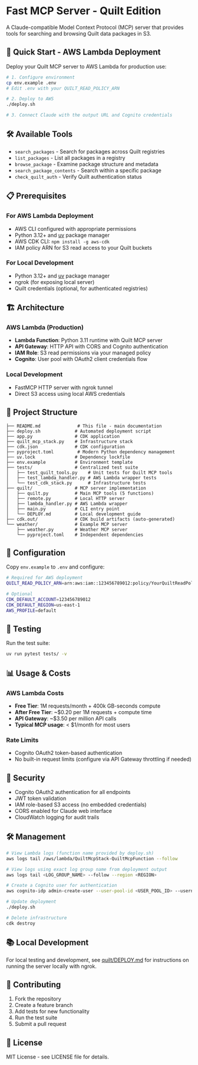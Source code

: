 # Fast MCP Server - Quilt Edition

A Claude-compatible Model Context Protocol (MCP) server that provides tools for searching and browsing Quilt data packages in S3.

## 🚀 Quick Start - AWS Lambda Deployment

Deploy your Quilt MCP server to AWS Lambda for production use:

```bash
# 1. Configure environment
cp env.example .env
# Edit .env with your QUILT_READ_POLICY_ARN

# 2. Deploy to AWS
./deploy.sh

# 3. Connect Claude with the output URL and Cognito credentials
```

## 🛠️ Available Tools

- `search_packages` - Search for packages across Quilt registries
- `list_packages` - List all packages in a registry
- `browse_package` - Examine package structure and metadata
- `search_package_contents` - Search within a specific package
- `check_quilt_auth` - Verify Quilt authentication status

## 📋 Prerequisites

### For AWS Lambda Deployment

- AWS CLI configured with appropriate permissions
- Python 3.12+ and [uv](https://docs.astral.sh/uv/) package manager
- AWS CDK CLI: `npm install -g aws-cdk`
- IAM policy ARN for S3 read access to your Quilt buckets

### For Local Development

- Python 3.12+ and [uv](https://docs.astral.sh/uv/) package manager
- ngrok (for exposing local server)
- Quilt credentials (optional, for authenticated registries)

## 🏗️ Architecture

### AWS Lambda (Production)

- **Lambda Function**: Python 3.11 runtime with Quilt MCP server
- **API Gateway**: HTTP API with CORS and Cognito authentication
- **IAM Role**: S3 read permissions via your managed policy
- **Cognito**: User pool with OAuth2 client credentials flow

### Local Development

- FastMCP HTTP server with ngrok tunnel
- Direct S3 access using local AWS credentials

## 📁 Project Structure

```tree
├── README.md              # This file - main documentation
├── deploy.sh             # Automated deployment script  
├── app.py                # CDK application
├── quilt_mcp_stack.py    # Infrastructure stack
├── cdk.json              # CDK configuration
├── pyproject.toml         # Modern Python dependency management
├── uv.lock               # Dependency lockfile
├── env.example           # Environment template
├── tests/                # Centralized test suite
│   ├── test_quilt_tools.py    # Unit tests for Quilt MCP tools
│   ├── test_lambda_handler.py # AWS Lambda wrapper tests
│   └── test_cdk_stack.py      # Infrastructure tests
├── quilt/                # MCP server implementation
│   ├── quilt.py          # Main MCP tools (5 functions)
│   ├── remote.py         # Local HTTP server
│   ├── lambda_handler.py # AWS Lambda wrapper
│   ├── main.py           # CLI entry point
│   └── DEPLOY.md         # Local development guide
├── cdk.out/              # CDK build artifacts (auto-generated)
└── weather/              # Example MCP server
    ├── weather.py        # Weather MCP server
    └── pyproject.toml    # Independent dependencies
```

## 🔧 Configuration

Copy `env.example` to `.env` and configure:

```bash
# Required for AWS deployment
QUILT_READ_POLICY_ARN=arn:aws:iam::123456789012:policy/YourQuiltReadPolicy

# Optional
CDK_DEFAULT_ACCOUNT=123456789012
CDK_DEFAULT_REGION=us-east-1
AWS_PROFILE=default
```

## 🧪 Testing

Run the test suite:

```bash
uv run pytest tests/ -v
```

## 📊 Usage & Costs

### AWS Lambda Costs

- **Free Tier**: 1M requests/month + 400k GB-seconds compute
- **After Free Tier**: ~$0.20 per 1M requests + compute time
- **API Gateway**: ~$3.50 per million API calls
- **Typical MCP usage**: < $1/month for most users

### Rate Limits

- Cognito OAuth2 token-based authentication
- No built-in request limits (configure via API Gateway throttling if needed)

## 🔐 Security

- Cognito OAuth2 authentication for all endpoints
- JWT token validation
- IAM role-based S3 access (no embedded credentials)
- CORS enabled for Claude web interface
- CloudWatch logging for audit trails

## 🛠️ Management

```bash
# View Lambda logs (function name provided by deploy.sh)
aws logs tail /aws/lambda/QuiltMcpStack-QuiltMcpFunction --follow

# View logs using exact log group name from deployment output
aws logs tail <LOG_GROUP_NAME> --follow --region <REGION>

# Create a Cognito user for authentication
aws cognito-idp admin-create-user --user-pool-id <USER_POOL_ID> --username <username> --temporary-password <temp-password> --region <REGION>

# Update deployment
./deploy.sh

# Delete infrastructure
cdk destroy
```

## 📚 Local Development

For local testing and development, see [quilt/DEPLOY.md](quilt/DEPLOY.md) for instructions on running the server locally with ngrok.

## 🤝 Contributing

1. Fork the repository
2. Create a feature branch
3. Add tests for new functionality
4. Run the test suite
5. Submit a pull request

## 📄 License

MIT License - see LICENSE file for details.

